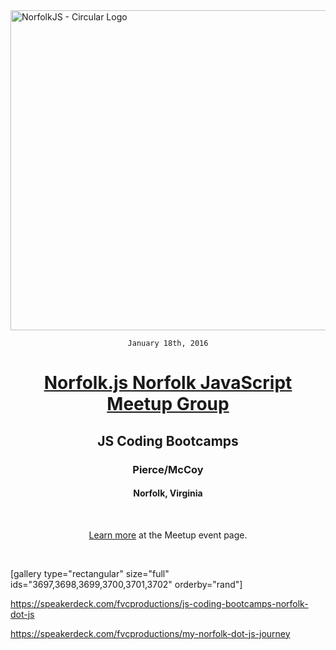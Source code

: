 <img class="aligncenter size-full wp-image-3370" src="https://fvcproductions.files.wordpress.com/2015/11/norfolkjs1.png" alt="NorfolkJS - Circular Logo" width="512" height="512" />

<div style="text-align: center;">

<code>January 18th, 2016</code>
<h1><a href="http://norfolkjs.org" target="_blank">Norfolk.js
Norfolk JavaScript Meetup Group</a></h1>
<h2><strong>JS Coding Bootcamps</strong></h2>
<h3>Pierce/McCoy</h3>
<h4>Norfolk, Virginia</h4>

&nbsp;

<a href="http://www.meetup.com/NorfolkJS/events/227490794/" target="_blank">Learn more</a> at the Meetup event page.

</div>

&nbsp;

[gallery type="rectangular" size="full" ids="3697,3698,3699,3700,3701,3702" orderby="rand"]

https://speakerdeck.com/fvcproductions/js-coding-bootcamps-norfolk-dot-js

https://speakerdeck.com/fvcproductions/my-norfolk-dot-js-journey